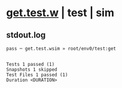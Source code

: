 # [get.test.w](../../../../../../examples/tests/sdk_tests/table/get.test.w) | test | sim

## stdout.log
```log
pass ─ get.test.wsim » root/env0/test:get
 
 
Tests 1 passed (1)
Snapshots 1 skipped
Test Files 1 passed (1)
Duration <DURATION>
```

